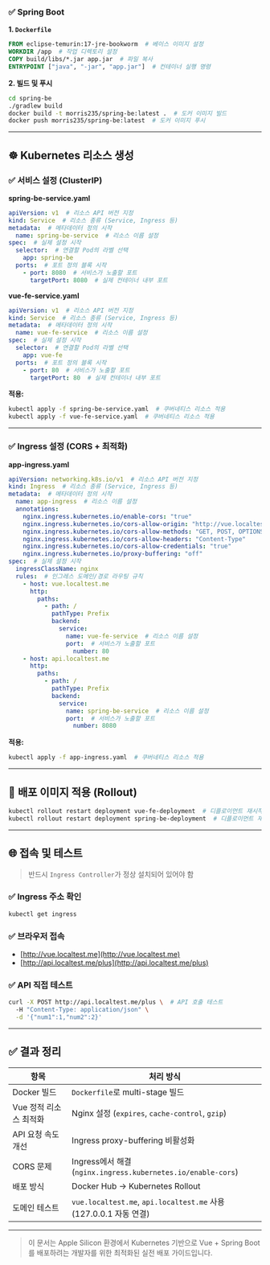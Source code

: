 ### ✅ Spring Boot

**1. `Dockerfile`**

```dockerfile
FROM eclipse-temurin:17-jre-bookworm  # 베이스 이미지 설정
WORKDIR /app  # 작업 디렉토리 설정
COPY build/libs/*.jar app.jar  # 파일 복사
ENTRYPOINT ["java", "-jar", "app.jar"]  # 컨테이너 실행 명령
```

**2. 빌드 및 푸시**

```bash
cd spring-be
./gradlew build
docker build -t morris235/spring-be:latest .  # 도커 이미지 빌드
docker push morris235/spring-be:latest  # 도커 이미지 푸시
```

---

## ☸️ Kubernetes 리소스 생성

### ✅ 서비스 설정 (ClusterIP)

**spring-be-service.yaml**
```yaml
apiVersion: v1  # 리소스 API 버전 지정
kind: Service  # 리소스 종류 (Service, Ingress 등)
metadata:  # 메타데이터 정의 시작
  name: spring-be-service  # 리소스 이름 설정
spec:  # 실제 설정 시작
  selector:  # 연결할 Pod의 라벨 선택
    app: spring-be
  ports:  # 포트 정의 블록 시작
    - port: 8080  # 서비스가 노출할 포트
      targetPort: 8080  # 실제 컨테이너 내부 포트
```

**vue-fe-service.yaml**
```yaml
apiVersion: v1  # 리소스 API 버전 지정
kind: Service  # 리소스 종류 (Service, Ingress 등)
metadata:  # 메타데이터 정의 시작
  name: vue-fe-service  # 리소스 이름 설정
spec:  # 실제 설정 시작
  selector:  # 연결할 Pod의 라벨 선택
    app: vue-fe
  ports:  # 포트 정의 블록 시작
    - port: 80  # 서비스가 노출할 포트
      targetPort: 80  # 실제 컨테이너 내부 포트
```

**적용:**
```bash
kubectl apply -f spring-be-service.yaml  # 쿠버네티스 리소스 적용
kubectl apply -f vue-fe-service.yaml  # 쿠버네티스 리소스 적용
```

---

### ✅ Ingress 설정 (CORS + 최적화)

**app-ingress.yaml**
```yaml
apiVersion: networking.k8s.io/v1  # 리소스 API 버전 지정
kind: Ingress  # 리소스 종류 (Service, Ingress 등)
metadata:  # 메타데이터 정의 시작
  name: app-ingress  # 리소스 이름 설정
  annotations:
    nginx.ingress.kubernetes.io/enable-cors: "true"
    nginx.ingress.kubernetes.io/cors-allow-origin: "http://vue.localtest.me"
    nginx.ingress.kubernetes.io/cors-allow-methods: "GET, POST, OPTIONS"
    nginx.ingress.kubernetes.io/cors-allow-headers: "Content-Type"
    nginx.ingress.kubernetes.io/cors-allow-credentials: "true"
    nginx.ingress.kubernetes.io/proxy-buffering: "off"
spec:  # 실제 설정 시작
  ingressClassName: nginx
  rules:  # 인그레스 도메인/경로 라우팅 규칙
    - host: vue.localtest.me
      http:
        paths:
          - path: /
            pathType: Prefix
            backend:
              service:
                name: vue-fe-service  # 리소스 이름 설정
                port:  # 서비스가 노출할 포트
                  number: 80
    - host: api.localtest.me
      http:
        paths:
          - path: /
            pathType: Prefix
            backend:
              service:
                name: spring-be-service  # 리소스 이름 설정
                port:  # 서비스가 노출할 포트
                  number: 8080
```

**적용:**
```bash
kubectl apply -f app-ingress.yaml  # 쿠버네티스 리소스 적용
```

---

## 🔄 배포 이미지 적용 (Rollout)

```bash
kubectl rollout restart deployment vue-fe-deployment  # 디플로이먼트 재시작
kubectl rollout restart deployment spring-be-deployment  # 디플로이먼트 재시작
```

---

## 🌐 접속 및 테스트

> 반드시 `Ingress Controller`가 정상 설치되어 있어야 함

### ✅ Ingress 주소 확인
```bash
kubectl get ingress
```

### ✅ 브라우저 접속

- [http://vue.localtest.me](http://vue.localtest.me)
- [http://api.localtest.me/plus](http://api.localtest.me/plus)

### ✅ API 직접 테스트

```bash
curl -X POST http://api.localtest.me/plus \  # API 호출 테스트
  -H "Content-Type: application/json" \
  -d '{"num1":1,"num2":2}'
```

---

## ✅ 결과 정리

| 항목 | 처리 방식 |
|------|-----------|
| Docker 빌드 | `Dockerfile`로 multi-stage 빌드 |
| Vue 정적 리소스 최적화 | Nginx 설정 (`expires`, `cache-control`, `gzip`) |
| API 요청 속도 개선 | Ingress proxy-buffering 비활성화 |
| CORS 문제 | Ingress에서 해결 (`nginx.ingress.kubernetes.io/enable-cors`) |
| 배포 방식 | Docker Hub → Kubernetes Rollout |
| 도메인 테스트 | `vue.localtest.me`, `api.localtest.me` 사용 (127.0.0.1 자동 연결) |

---

> 이 문서는 Apple Silicon 환경에서 Kubernetes 기반으로 Vue + Spring Boot를 배포하려는 개발자를 위한 최적화된 실전 배포 가이드입니다.